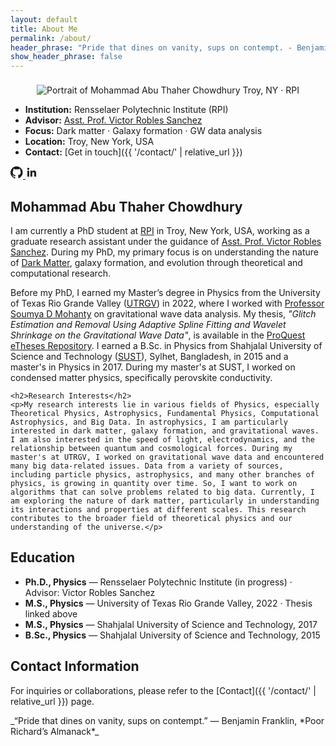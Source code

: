 ```yaml
---
layout: default
title: About Me
permalink: /about/
header_phrase: "Pride that dines on vanity, sups on contempt. - Benjamin Franklin (Poor Richard's Almanack)"
show_header_phrase: false
---
```


<section class="about-grid">
  <!-- Left: photo + quick facts -->
  
  <figure style="margin:0; text-align:center;">
    <img class="headshot" src="{{ '/assets/Images/Me.jpg' | relative_url }}" alt="Portrait of Mohammad Abu Thaher Chowdhury" loading="lazy">
    <figcaption class="badge" style="display:inline-block; margin-top:8px;">Troy, NY · RPI</figcaption>
  </figure>

  - **Institution:** Rensselaer Polytechnic Institute (RPI)
  - **Advisor:** [Asst. Prof. Victor Robles Sanchez](https://pages.github.rpi.edu/roblev/vrobles/)
  - **Focus:** Dark matter · Galaxy formation · GW data analysis
  - **Location:** Troy, New York, USA
  - **Contact:** [Get in touch]({{ '/contact/' | relative_url }})

  <div class="socials">
    <a href="https://github.com/matc-thaher" aria-label="GitHub" rel="me" target="_blank">
      <svg viewBox="0 0 24 24" width="20" height="20" fill="currentColor" aria-hidden="true"><path d="M12 .5a12 12 0 0 0-3.79 23.4c.6.11.82-.26.82-.58v-2.2c-3.34.73-4.04-1.61-4.04-1.61-.55-1.41-1.34-1.79-1.34-1.79-1.09-.74.08-.72.08-.72 1.2.08 1.83 1.23 1.83 1.23 1.07 1.83 2.8 1.3 3.48.99.11-.78.42-1.3.77-1.6-2.67-.3-5.47-1.33-5.47-5.9 0-1.3.47-2.37 1.23-3.2-.12-.3-.53-1.52.12-3.17 0 0 1.01-.32 3.3 1.22a11.4 11.4 0 0 1 6.01 0c2.28-1.54 3.29-1.22 3.29-1.22.66 1.65.25 2.87.12 3.17.77.83 1.23 1.9 1.23 3.2 0 4.59-2.81 5.59-5.49 5.89.43.37.82 1.09.82 2.2v3.26c0 .32.21.7.83.58A12 12 0 0 0 12 .5Z"/></svg>
    </a>
    <a href="https://www.linkedin.com/in/thaher608" aria-label="LinkedIn" rel="me" target="_blank">
      <svg viewBox="0 0 24 24" width="20" height="20" fill="currentColor" aria-hidden="true"><path d="M20.45 20.45h-3.55v-5.57c0-1.33-.02-3.04-1.85-3.04-1.85 0-2.13 1.45-2.13 2.95v5.66H9.37V9h3.4v1.56h.05c.47-.9 1.63-1.85 3.36-1.85 3.6 0 4.26 2.37 4.26 5.45v6.29ZM5.34 7.43a2.06 2.06 0 1 1 0-4.12 2.06 2.06 0 0 1 0 4.12Zm-1.78 13.02h3.56V9H3.56v11.45Z"/></svg>
    </a>
  </div>
  

  <!-- Right: name + bio + research interests -->
   <div>
    <h1>Mohammad Abu Thaher Chowdhury</h1>
    <p>I am currently a PhD student at <a href="https://www.rpi.edu/" target="_blank" rel="noopener">RPI</a> in Troy, New York, USA, working as a graduate research assistant under the guidance of
      <a href="https://pages.github.rpi.edu/roblev/vrobles/" target="_blank" rel="noopener">Asst. Prof. Victor Robles Sanchez</a>. During my PhD, my primary focus is on understanding the nature of
      <a href="https://science.nasa.gov/universe/overview/building-blocks/#dark-matter" target="_blank" rel="noopener">Dark Matter</a>, galaxy formation, and evolution through theoretical and computational research.
    </p>
    <p>Before my PhD, I earned my Master’s degree in Physics from the University of Texas Rio Grande Valley (<a href="https://www.utrgv.edu/" target="_blank" rel="noopener">UTRGV</a>) in 2022, where I worked with
      <a href="https://scholar.google.com/citations?user=C2xWWFsAAAAJ&hl=en" target="_blank" rel="noopener">Professor Soumya D Mohanty</a> on gravitational wave data analysis. My thesis,
      <em>"Glitch Estimation and Removal Using Adaptive Spline Fitting and Wavelet Shrinkage on the Gravitational Wave Data"</em>, is available in the
      <a href="https://www.proquest.com/docview/2801919094?pq-origsite=gscholar&fromopenview=true&sourcetype=Dissertations%20&%20Theses" target="_blank" rel="noopener">ProQuest eTheses Repository</a>.
      I earned a B.Sc. in Physics from Shahjalal University of Science and Technology (<a href="https://www.sust.edu/" target="_blank" rel="noopener">SUST</a>), Sylhet, Bangladesh, in 2015 and a master's in Physics in 2017.
      During my master's at SUST, I worked on condensed matter physics, specifically perovskite conductivity.
    </p>

    <h2>Research Interests</h2>
    <p>My research interests lie in various fields of Physics, especially Theoretical Physics, Astrophysics, Fundamental Physics, Computational Astrophysics, and Big Data. In astrophysics, I am particularly interested in dark matter, galaxy formation, and gravitational waves. I am also interested in the speed of light, electrodynamics, and the relationship between quantum and cosmological forces. During my master's at UTRGV, I worked on gravitational wave data and encountered many big data-related issues. Data from a variety of sources, including particle physics, astrophysics, and many other branches of physics, is growing in quantity over time. So, I want to work on algorithms that can solve problems related to big data. Currently, I am exploring the nature of dark matter, particularly in understanding its interactions and properties at different scales. This research contributes to the broader field of theoretical physics and our understanding of the universe.</p>
  </div>
</section>

## Education
- **Ph.D., Physics** — Rensselaer Polytechnic Institute (in progress) · Advisor: Victor Robles Sanchez  
- **M.S., Physics** — University of Texas Rio Grande Valley, 2022 · Thesis linked above  
- **M.S., Physics** — Shahjalal University of Science and Technology, 2017  
- **B.Sc., Physics** — Shahjalal University of Science and Technology, 2015  

## Contact Information
For inquiries or collaborations, please refer to the [Contact]({{ '/contact/' | relative_url }}) page.

<aside class="prose quote-callout" markdown="1">
_“Pride that dines on vanity, sups on contempt.” — Benjamin Franklin, *Poor Richard’s Almanack*_
</aside>
